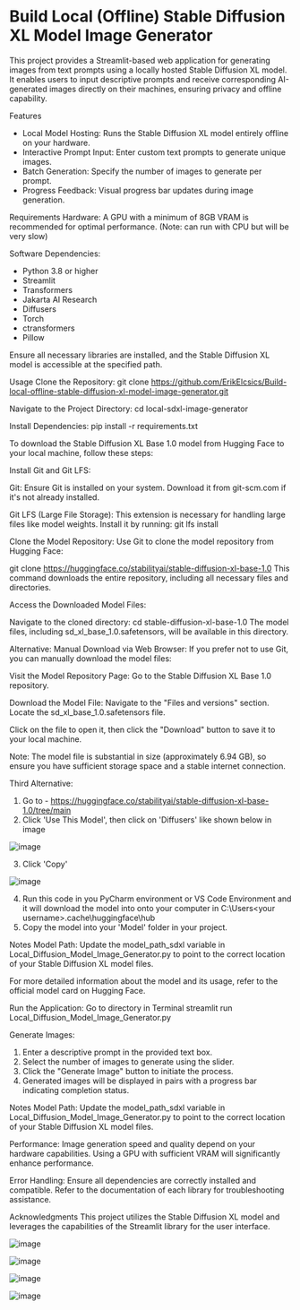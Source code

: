# Build Local (Offline) Stable Diffusion XL Model Image Generator

This project provides a Streamlit-based web application for generating images from text prompts using a locally hosted Stable Diffusion XL model. It enables users to input descriptive prompts and receive corresponding AI-generated images directly on their machines, ensuring privacy and offline capability.​

Features
 - Local Model Hosting: Runs the Stable Diffusion XL model entirely offline on your hardware.​
 - Interactive Prompt Input: Enter custom text prompts to generate unique images.​
 - Batch Generation: Specify the number of images to generate per prompt.​
 - Progress Feedback: Visual progress bar updates during image generation.​

Requirements
Hardware: A GPU with a minimum of 8GB VRAM is recommended for optimal performance.​ (Note: can run with CPU but will be very slow)

Software Dependencies:
 - Python 3.8 or higher​
 - Streamlit​
 - Transformers​
 - Jakarta AI Research
 - Diffusers​
 - Torch​
 - ctransformers​
 - Pillow​

Ensure all necessary libraries are installed, and the Stable Diffusion XL model is accessible at the specified path.​

Usage
Clone the Repository:
git clone https://github.com/ErikElcsics/Build-local-offline-stable-diffusion-xl-model-image-generator.git

Navigate to the Project Directory:
cd local-sdxl-image-generator

Install Dependencies:
pip install -r requirements.txt

To download the Stable Diffusion XL Base 1.0 model from Hugging Face to your local machine, follow these steps:

Install Git and Git LFS:

Git: Ensure Git is installed on your system. Download it from git-scm.com if it's not already installed.​

Git LFS (Large File Storage): This extension is necessary for handling large files like model weights. Install it by running:​
git lfs install

Clone the Model Repository:
Use Git to clone the model repository from Hugging Face:​

git clone https://huggingface.co/stabilityai/stable-diffusion-xl-base-1.0
This command downloads the entire repository, including all necessary files and directories.​

Access the Downloaded Model Files:

Navigate to the cloned directory:​
cd stable-diffusion-xl-base-1.0
The model files, including sd_xl_base_1.0.safetensors, will be available in this directory.​

Alternative: Manual Download via Web Browser: If you prefer not to use Git, you can manually download the model files:

Visit the Model Repository Page:
Go to the Stable Diffusion XL Base 1.0 repository.​

Download the Model File:
Navigate to the "Files and versions" section.​
Locate the sd_xl_base_1.0.safetensors file.​

Click on the file to open it, then click the "Download" button to save it to your local machine.​

Note: The model file is substantial in size (approximately 6.94 GB), so ensure you have sufficient storage space and a stable internet connection.​

Third Alternative: 
1. Go to - https://huggingface.co/stabilityai/stable-diffusion-xl-base-1.0/tree/main
2. Click 'Use This Model', then click on 'Diffusers' like shown below in image

![image](https://github.com/user-attachments/assets/6c1f3a32-0dd6-4dc3-923d-21ac9e7594d0)

3. Click 'Copy'

![image](https://github.com/user-attachments/assets/598bb105-df21-46c2-b9ea-301d92b36a3d)

4. Run this code in you PyCharm environment or VS Code Environment and it will download the model into onto your computer in C:\Users\<your username>\.cache\huggingface\hub
5. Copy the model into your 'Model' folder in your project.
 
Notes
Model Path: Update the model_path_sdxl variable in Local_Diffusion_Model_Image_Generator.py to point to the correct location of your Stable Diffusion XL model files.​

For more detailed information about the model and its usage, refer to the official model card on Hugging Face.

Run the Application:
Go to directory in Terminal
streamlit run Local_Diffusion_Model_Image_Generator.py

Generate Images:

1. Enter a descriptive prompt in the provided text box.​
2. Select the number of images to generate using the slider.​
3. Click the "Generate Image" button to initiate the process.​
4. Generated images will be displayed in pairs with a progress bar indicating completion status.​

Notes
Model Path: Update the model_path_sdxl variable in Local_Diffusion_Model_Image_Generator.py to point to the correct location of your Stable Diffusion XL model files.​

Performance: Image generation speed and quality depend on your hardware capabilities. Using a GPU with sufficient VRAM will significantly enhance performance.​

Error Handling: Ensure all dependencies are correctly installed and compatible. Refer to the documentation of each library for troubleshooting assistance.​

Acknowledgments
This project utilizes the Stable Diffusion XL model and leverages the capabilities of the Streamlit library for the user interface.​

![image](https://github.com/user-attachments/assets/709b379c-9fde-42a5-b4e8-098299d3944c)

![image](https://github.com/user-attachments/assets/34c5aeb0-0e5e-46f7-9b67-1e157a2d71e5)

![image](https://github.com/user-attachments/assets/84ac61b2-9495-431d-a0d1-47c1b3fc0a56)

![image](https://github.com/user-attachments/assets/d413e495-75a7-4378-90d3-06713b48bd9d)





